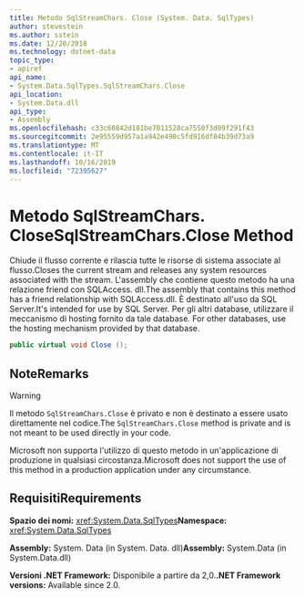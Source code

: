 ```yaml
---
title: Metodo SqlStreamChars. Close (System. Data. SqlTypes)
author: stevestein
ms.author: sstein
ms.date: 12/20/2018
ms.technology: dotnet-data
topic_type:
- apiref
api_name:
- System.Data.SqlTypes.SqlStreamChars.Close
api_location:
- System.Data.dll
api_type:
- Assembly
ms.openlocfilehash: c33c60842d181be7011528ca7550f3d09f291f43
ms.sourcegitcommit: 2e95559d957a1a942e490c5fd916df04b39d73a9
ms.translationtype: MT
ms.contentlocale: it-IT
ms.lasthandoff: 10/16/2019
ms.locfileid: "72395627"
---
```

# <a name="sqlstreamcharsclose-method"></a><span data-ttu-id="1239e-102">Metodo SqlStreamChars. Close</span><span class="sxs-lookup"><span data-stu-id="1239e-102">SqlStreamChars.Close Method</span></span>

<span data-ttu-id="1239e-103">Chiude il flusso corrente e rilascia tutte le risorse di sistema associate al flusso.</span><span class="sxs-lookup"><span data-stu-id="1239e-103">Closes the current stream and releases any system resources associated with the stream.</span></span> <span data-ttu-id="1239e-104">L'assembly che contiene questo metodo ha una relazione friend con SQLAccess. dll.</span><span class="sxs-lookup"><span data-stu-id="1239e-104">The assembly that contains this method has a friend relationship with SQLAccess.dll.</span></span> <span data-ttu-id="1239e-105">È destinato all'uso da SQL Server.</span><span class="sxs-lookup"><span data-stu-id="1239e-105">It's intended for use by SQL Server.</span></span><span data-ttu-id="1239e-106"> Per gli altri database, utilizzare il meccanismo di hosting fornito da tale database.</span><span class="sxs-lookup"><span data-stu-id="1239e-106"> For other databases, use the hosting mechanism provided by that database.</span></span>

```csharp
public virtual void Close ();
```

## <a name="remarks"></a><span data-ttu-id="1239e-107">Note</span><span class="sxs-lookup"><span data-stu-id="1239e-107">Remarks</span></span>

> [!WARNING]
> <span data-ttu-id="1239e-108">Il metodo `SqlStreamChars.Close` è privato e non è destinato a essere usato direttamente nel codice.</span><span class="sxs-lookup"><span data-stu-id="1239e-108">The `SqlStreamChars.Close` method is private and is not meant to be used directly in your code.</span></span>
>
> <span data-ttu-id="1239e-109">Microsoft non supporta l'utilizzo di questo metodo in un'applicazione di produzione in qualsiasi circostanza.</span><span class="sxs-lookup"><span data-stu-id="1239e-109">Microsoft does not support the use of this method in a production application under any circumstance.</span></span>

## <a name="requirements"></a><span data-ttu-id="1239e-110">Requisiti</span><span class="sxs-lookup"><span data-stu-id="1239e-110">Requirements</span></span>

<span data-ttu-id="1239e-111">**Spazio dei nomi:** <xref:System.Data.SqlTypes></span><span class="sxs-lookup"><span data-stu-id="1239e-111">**Namespace:** <xref:System.Data.SqlTypes></span></span>

<span data-ttu-id="1239e-112">**Assembly:** System. Data (in System. Data. dll)</span><span class="sxs-lookup"><span data-stu-id="1239e-112">**Assembly:** System.Data (in System.Data.dll)</span></span>

<span data-ttu-id="1239e-113">**Versioni .NET Framework:** Disponibile a partire da 2,0.</span><span class="sxs-lookup"><span data-stu-id="1239e-113">**.NET Framework versions:** Available since 2.0.</span></span>
